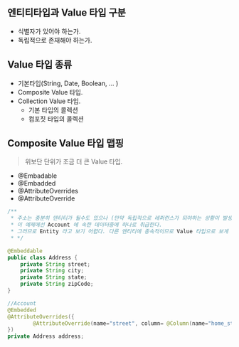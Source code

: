 
## 엔티티타입과 Value 타입 구분
 - 식별자가 있어야 하는가.
 - 독립적으로 존재해야 하는가.

## Value 타입 종류
 - 기본타입(String, Date, Boolean, ... )
 - Composite Value 타입.
 - Collection Value 타입.
    - 기본 타입의 콜렉션
    - 컴포짓 타입의 콜렉션

## Composite Value 타입 맵핑
 > 위보단 단위가 조금 더 큰 Value 타입.
 - @Embadable
 - @Embadded
 - @AttributeOverrides
 - @AttributeOverride

```java
/**
 * 주소는 충분히 덴티티가 될수도 있으나 (만약 독립적으로 레퍼런스가 되야하는 상황이 발생한다면..)
 * 이 예제에선 Account 에 속한 데이터중에 하나로 취급한다.
 * 그러므로 Entity 라고 보기 어렵다. 다른 엔티티에 종속적이므로 Value 타입으로 보게 된다.
 * */

@Embeddable
public class Address {
    private String street;
    private String city;
    private String state;
    private String zipCode;
}
```

```java
//Account
@Embedded
@AttributeOverrides({
        @AttributeOverride(name="street", column= @Column(name="home_street"))
})
private Address address;
```